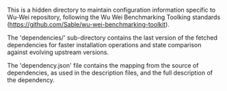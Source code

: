 This is a hidden directory to maintain configuration information specific to Wu-Wei repository, following the Wu Wei Benchmarking Toolking standards (https://github.com/Sable/wu-wei-benchmarking-toolkit).

The 'dependencies/' sub-directory contains the last version of the fetched dependencies for faster installation operations and state comparison against evolving upstream versions.

The 'dependency.json' file contains the mapping from the source of dependencies, as used in the description files, and the full description of the dependency.